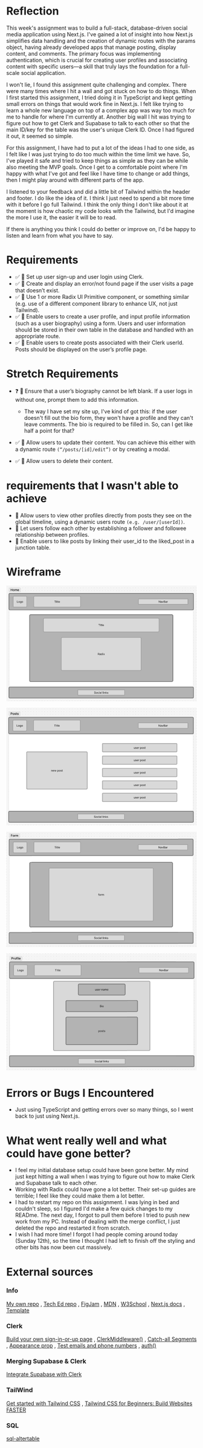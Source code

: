 # Reflection

This week's assignment was to build a full-stack, database-driven social media application using Next.js. I've gained a lot of insight into how Next.js simplifies data handling and the creation of dynamic routes with the params object, having already developed apps that manage posting, display content, and comments. The primary focus was implementing authentication, which is crucial for creating user profiles and associating content with specific users—a skill that truly lays the foundation for a full-scale social application.

I won't lie, I found this assignment quite challenging and complex. There were many times where I hit a wall and got stuck on how to do things. When I first started this assignment, I tried doing it in TypeScript and kept getting small errors on things that would work fine in Next.js. I felt like trying to learn a whole new language on top of a complex app was way too much for me to handle for where I'm currently at. Another big wall I hit was trying to figure out how to get Clerk and Supabase to talk to each other so that the main ID/key for the table was the user's unique Clerk ID. Once I had figured it out, it seemed so simple.

For this assignment, I have had to put a lot of the ideas I had to one side, as I felt like I was just trying to do too much within the time limit we have. So, I've played it safe and tried to keep things as simple as they can be while also meeting the MVP goals. Once I get to a comfortable point where I'm happy with what I've got and feel like I have time to change or add things, then I might play around with different parts of the app.

I listened to your feedback and did a little bit of Tailwind within the header and footer. I do like the idea of it. I think I just need to spend a bit more time with it before I go full Tailwind. I think the only thing I don't like about it at the moment is how chaotic my code looks with the Tailwind, but I'd imagine the more I use it, the easier it will be to read.

If there is anything you think I could do better or improve on, I'd be happy to listen and learn from what you have to say.

# Requirements

- ✅ 🎯 Set up user sign-up and user login using Clerk.
- ✅ 🎯 Create and display an error/not found page if the user visits a page that doesn’t exist.
- ✅ 🎯 Use 1 or more Radix UI Primitive component, or something similar (e.g. use of a different component library to enhance UX, not just Tailwind).
- ✅ 🎯 Enable users to create a user profile, and input profile information (such as a user biography) using a form. Users and user information should be stored in their own table in the database and handled with an appropriate route.
- ✅ 🎯 Enable users to create posts associated with their Clerk userId. Posts should be displayed on the user’s profile page.

# Stretch Requirements

- ❓ 🏹 Ensure that a user’s biography cannot be left blank. If a user logs in without one, prompt them to add this information.

  - The way I have set my site up, I've kind of got this: if the user doesn't fill out the bio form, they won't have a profile and they can't leave comments. The bio is required to be filled in. So, can I get like half a point for that?

- ✅ 🏹 Allow users to update their content. You can achieve this either with a dynamic route `(“/posts/[id]/edit”)` or by creating a modal.
- ✅ 🏹 Allow users to delete their content.

# requirements that I wasn't able to achieve

- 🏹 Allow users to view other profiles directly from posts they see on the global timeline, using a dynamic users route `(e.g. /user/[userId])`.
- 🏹 Let users follow each other by establishing a follower and followee relationship between profiles.
- 🏹 Enable users to like posts by linking their user_id to the liked_post in a junction table.

# Wireframe

<div align="center">

![Home](./Extra-docs/Wireframe/Home.png)

</div>
<div align="center">

![Posts](./Extra-docs/Wireframe/Posts.png)

</div>
<div align="center">

![Form](./Extra-docs/Wireframe/Form.png)

</div>
<div align="center">

![Profile](./Extra-docs/Wireframe/Profile.png)

</div>

# Errors or Bugs I Encountered

- Just using TypeScript and getting errors over so many things, so I went back to just using Next.js.

# What went really well and what could have gone better?

- I feel my initial database setup could have been gone better. My mind just kept hitting a wall when I was trying to figure out how to make Clerk and Supabase talk to each other.
- Working with Radix could have gone a lot better. Their set-up guides are terrible; I feel like they could make them a lot better.
- I had to restart my repo on this assignment. I was lying in bed and couldn't sleep, so I figured I'd make a few quick changes to my READme. The next day, I forgot to pull them before I tried to push new work from my PC. Instead of dealing with the merge conflict, I just deleted the repo and restarted it from scratch.
- I wish I had more time! I forgot I had people coming around today (Sunday 12th), so the time I thought I had left to finish off the styling and other bits has now been cut massively.

# External sources

### Info

[My own repo](https://github.com/IndieMasco/TechEdSoftwareDeveloper021) , [Tech Ed repo](https://github.com/Tech-Educators/software-dev-021) , [FigJam](https://www.figma.com/board/JjN2Zgtoynrau06MjWJs6q/SD021?node-id=0-1&p=f&t=V1WCGcrmVKnoxJDr-0) , [MDN](https://developer.mozilla.org/en-US/) , [W3School](https://www.w3schools.com/) , [Next.js docs](https://nextjs.org/docs) , [Template](https://github.com/Tech-Educators/software-dev-021/tree/main/demos/week9/week9-assignment)

### Clerk

[Build your own sign-in-or-up page](https://clerk.com/docs/nextjs/guides/development/custom-sign-in-or-up-page) , [ClerkMiddleware()](https://clerk.com/docs/reference/nextjs/clerk-middleware) , [Catch-all Segments](https://nextjs.org/docs/app/api-reference/file-conventions/dynamic-routes#catch-all-segments) , [Appearance prop](https://clerk.com/docs/guides/customizing-clerk/appearance-prop/overview) , [Test emails and phone numbers](https://clerk.com/docs/guides/development/testing/test-emails-and-phones#email-addresses) , [auth()](https://clerk.com/docs/reference/nextjs/app-router/auth)

### Merging Supabase & Clerk

[Integrate Supabase with Clerk](https://clerk.com/docs/guides/development/integrations/databases/supabase)

### TailWind

[Get started with Tailwind CSS](https://tailwindcss.com/docs/installation/using-vite) , [Tailwind CSS for Beginners: Build Websites FASTER](https://www.youtube.com/watch?v=dcRenJApot0&t=4s)

### SQL

[sql-altertable](https://www.postgresql.org/docs/current/sql-altertable.html)
